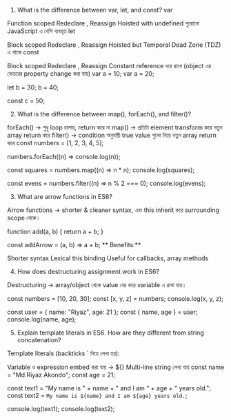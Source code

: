 1. What is the difference between var, let, and const?
var

Function scoped
Redeclare , Reassign
Hoisted with undefined
পুরোনো JavaScript এ বেশি ব্যবহৃত
let

Block scoped
Redeclare , Reassign
Hoisted but Temporal Dead Zone (TDZ) এ থাকে
const

Block scoped
Redeclare , Reassign
Constant reference ধরে রাখে (object এর ভেতরের property change করা যায়)
var a = 10;
var a = 20; 

let b = 30;
b = 40; 

const c = 50;



2. What is the difference between map(), forEach(), and filter()?

   
forEach() → শুধু loop চালায়, return করে না
map() → প্রতিটা element transform করে নতুন array return করে
filter() → condition অনুযায়ী true value গুলো নিয়ে নতুন array return করে
const numbers = [1, 2, 3, 4, 5];

numbers.forEach((n) => console.log(n)); 

const squares = numbers.map((n) => n * n);
console.log(squares); 

const evens = numbers.filter((n) => n % 2 === 0);
console.log(evens); 



3. What are arrow functions in ES6?


   
Arrow functions → shorter & cleaner syntax, এবং this inherit করে surrounding scope থেকে।

function add(a, b) {
  return a + b;
}


const addArrow = (a, b) => a + b;
** Benefits:**

Shorter syntax
Lexical this binding
Useful for callbacks, array methods



4. How does destructuring assignment work in ES6?



Destructuring → array/object থেকে value বের করে variable এ রাখা যায়।

const numbers = [10, 20, 30];
const [x, y, z] = numbers;
console.log(x, y, z); 

const user = { name: "Riyaz", age: 21 };
const { name, age } = user;
console.log(name, age); 



5. Explain template literals in ES6. How are they different from string concatenation?


Template literals (backticks ` দিয়ে লেখা হয়):

Variable ও expression embed করা যায় → ${}
Multi-line string লেখা যায়
const name = "Md Riyaz Akondo";
const age = 21;

const text1 = "My name is " + name + " and I am " + age + " years old.";
const text2 = `My name is ${name} and I am ${age} years old.`;

console.log(text1);
console.log(text2);
